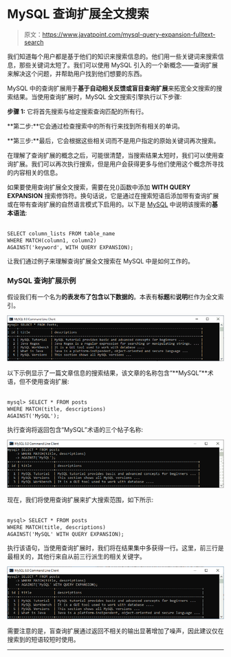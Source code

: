 # MySQL 查询扩展全文搜索

> 原文：<https://www.javatpoint.com/mysql-query-expansion-fulltext-search>

我们知道每个用户都是基于他们的知识来搜索信息的。他们用一些关键词来搜索信息，那些关键词太短了。我们可以使用 MySQL 引入的一个新概念——查询扩展来解决这个问题，并帮助用户找到他们想要的东西。

MySQL 中的查询扩展用于**基于自动相关反馈或盲目查询扩展**来拓宽全文搜索的搜索结果。当使用查询扩展时，MySQL 全文搜索引擎执行以下步骤:

**步骤 1:** 它将首先搜索与给定搜索查询匹配的所有行。

**第二步:**它会通过检查搜索中的所有行来找到所有相关的单词。

**第三步:**最后，它会根据这些相关词而不是用户指定的原始关键词再次搜索。

在理解了查询扩展的概念之后，可能很清楚，当搜索结果太短时，我们可以使用查询扩展。我们可以再次执行搜索，但是用户会获得更多与他们使用这个概念所寻找的内容相关的信息。

如果要使用查询扩展全文搜索，需要在兑()函数中添加 **WITH QUERY EXPANSION** 搜索修饰符。换句话说，它是通过在搜索短语后添加带有查询扩展或在带有查询扩展的自然语言模式下启用的。以下是 [MySQL](https://www.javatpoint.com/mysql-tutorial) 中说明该搜索的**基本语法**:

```

SELECT column_lists FROM table_name
WHERE MATCH(column1, column2)
AGAINST('keyword', WITH QUERY EXPANSION);

```

让我们通过例子来理解查询扩展全文搜索在 MySQL 中是如何工作的。

### MySQL 查询扩展示例

假设我们有一个名为**的表发布了包含以下数据的**。本表有**标题**和**说明**栏作为全文索引。

![MySQL Query Expansion FULLTEXT Search](img/792ad19c4d4df660227f3c555b330fdf.png)

以下示例显示了一篇文章信息的搜索结果，该文章的名称包含“**MySQL”**术语，但不使用查询扩展:

```

mysql> SELECT * FROM posts 
WHERE MATCH(title, descriptions) 
AGAINST('MySQL');

```

执行查询将返回包含“MySQL”术语的三个帖子名称:

![MySQL Query Expansion FULLTEXT Search](img/46eb48650f8b172d60047d2d518319a6.png)

现在，我们将使用查询扩展来扩大搜索范围，如下所示:

```

mysql> SELECT * FROM posts 
WHERE MATCH(title, descriptions) 
AGAINST('MySQL' WITH QUERY EXPANSION);

```

执行该语句，当使用查询扩展时，我们将在结果集中多获得一行。这里，前三行是最相关的，其他行来自从前三行派生的相关关键字。

![MySQL Query Expansion FULLTEXT Search](img/4d7a57c7e7542ed693e508798ac89f72.png)

需要注意的是，盲查询扩展通过返回不相关的输出显著增加了噪声，因此建议仅在搜索到的短语较短时使用。

* * *